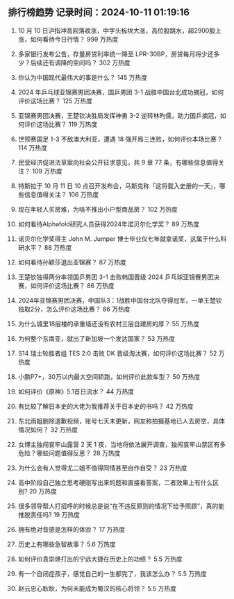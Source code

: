 
## 排行榜趋势 记录时间：2024-10-11 01:19:16
  
  1. 10 月 10 日沪指冲高回落收涨，中字头板块大涨，高位股跳水，超2900股上涨，如何看待今日行情？ 999 万热度
    
  2. 多家银行发布公告，存量房贷利率统一降至 LPR-30BP，房贷每月将少还多少？后续还有调降的空间吗？ 302 万热度
    
  3. 你认为中国现代最伟大的事是什么？ 145 万热度
    
  4. 2024 年乒乓球亚锦赛男团决赛，国乒男团 3-1 战胜中国台北成功摘冠，如何评价这场比赛？ 125 万热度
    
  5. 亚锦赛男团决赛，王楚钦决胜局发挥神勇 3-2 逆转林昀儒，助力国乒摘冠，如何评价这场比赛？ 119 万热度
    
  6. 世预赛国足 1-3 不敌澳大利亚，遭遇 18 强开局三连败，如何评价本场比赛？ 114 万热度
    
  7. 民营经济促进法草案向社会公开征求意见，共 9 章 77 条，有哪些信息值得关注？ 109 万热度
    
  8. 特斯拉于 10 月 11 日 10 点召开发布会，马斯克称「这将载入史册的一天」，哪些信息值得关注？ 106 万热度
    
  9. 现在年轻人买房难，为啥不推出小户型商品房？ 102 万热度
    
  10. 如何看待Alphafold研究人员获得2024年诺贝尔化学奖？ 89 万热度
    
  11. 诺贝尔化学奖得主 John M. Jumper 博士毕业仅七年就拿诺奖，这属于什么科研水平？ 88 万热度
    
  12. 如何看待孙颖莎退出亚锦赛？ 87 万热度
    
  13. 王楚钦独得两分率领国乒男团 3-1 击败韩国晋级 2024 乒乓球亚锦赛男团决赛，如何评价这场比赛？ 86 万热度
    
  14. 2024年亚锦赛男团决赛，中国队3：1战胜中国台北队夺得冠军，一单王楚钦独取2分，怎么评价这场比赛？ 86 万热度
    
  15. 为什么城里18层楼的承重墙还没有农村三层自建房的厚？ 55 万热度
    
  16. 为何整个东南亚，就出了新加坡一个发达国家？ 53 万热度
    
  17. S14 瑞士轮胜者组 TES 2:0 击败 DK 晋级淘汰赛，如何评价这场比赛？ 52 万热度
    
  18. 小鹏P7+，30万以内最大空间轿跑，如何评价此款车型？ 50 万热度
    
  19. 如何评价《原神》5.1首日流水？ 44 万热度
    
  20. 有比较了解日本史的大佬为我推荐关于日本史的书吗？ 42 万热度
    
  21. 东北雨姐删除道歉视频，账号七天未更新，网友称拍摄基地已人去房空，具体情况如何？ 32 万热度
    
  22. 女博主独闯哀牢山露营 2 天 1 夜，当地将依法展开调查，独闯哀牢山禁区有多危险？哪些问题值得反思？ 28 万热度
    
  23. 为什么会有人觉得尤二姐不值得同情甚至自作自受？ 23 万热度
    
  24. 高中阶段自己独立思考硬刚写出来的题和直接看答案，二者效果上有什么区别? 20 万热度
    
  25. 很多领导帮人打招呼的时候总是说“在不违反原则的情况下给予照顾”，真的能推脱责任吗? 19 万热度
    
  26. 拥有绝对音感是怎样的体验？ 17 万热度
    
  27. 历史上有哪些急智故事？ 5.6 万热度
    
  28. 如何评价袁崇焕打出的宁远大捷在历史上的功绩？ 5.5 万热度
    
  29. 有一个自闭症孩子，感觉自己的一生都完了，我该怎么办？ 5.5 万热度
    
  30. 赵云忠心耿耿，为何未能成为蜀汉的核心将领？ 5.5 万热度
    